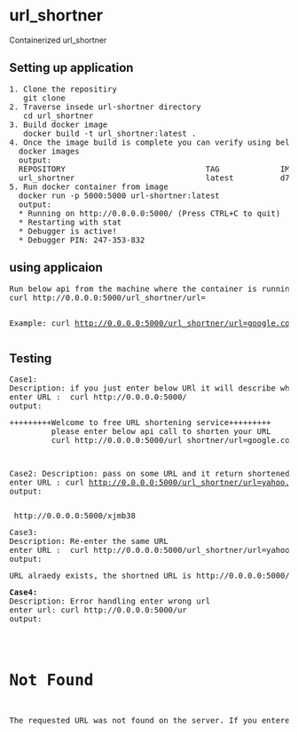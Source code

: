 # url_shortner
Containerized url_shortner

<h2>Setting up application</h2>
<pre>
1. Clone the repositiry
   git clone
2. Traverse insede url-shortner directory
   cd url_shortner
3. Build docker image
   docker build -t url_shortner:latest .
4. Once the image build is complete you can verify using below command
  docker images
  output:
  REPOSITORY                              TAG             IMAGE ID       CREATED         SIZE
  url_shortner                            latest          d772fc233276   2 minutes ago   449MB
5. Run docker container from image
  docker run -p 5000:5000 url-shortner:latest
  output:
  * Running on http://0.0.0.0:5000/ (Press CTRL+C to quit)
  * Restarting with stat
  * Debugger is active!
  * Debugger PIN: 247-353-832
</pre>
<h2>using applicaion</h2>
<pre>
Run below api from the machine where the container is running
curl http://0.0.0.0:5000/url_shortner/url=<url>
  
  Example: curl http://0.0.0.0:5000/url_shortner/url=google.com 
</pre>

<h2> Testing </h2>
<pre>
Case1:
Description: if you just enter below URl it will describe what is this app and how to use
enter URL :  curl http://0.0.0.0:5000/
output:
</pre>
<pre>+++++++++Welcome to free URL shortening service+++++++++
         please enter below api call to shorten your URL
         curl http://0.0.0.0:5000/url_shortner/url=google.com </pre>
<pre>

Case2:
Description: pass on some URL and it return shortened URL
enter URL :  curl http://0.0.0.0:5000/url_shortner/url=yahoo.com
output:
</pre>
<pre> http://0.0.0.0:5000/xjmb38</pre>
<pre>
Case3:
Description: Re-enter the same URL
enter URL :  curl http://0.0.0.0:5000/url_shortner/url=yahoo.com
output:
</pre>
<pre>URL alraedy exists, the shortned URL is http://0.0.0.0:5000/xjmb38</pre>
<pre>
<b>Case4:</b>
Description: Error handling enter wrong url
enter url: curl http://0.0.0.0:5000/ur
output:
</pre>
<pre>
<!DOCTYPE HTML PUBLIC "-//W3C//DTD HTML 3.2 Final//EN">
<title>404 Not Found</title>
<h1>Not Found</h1>
<p>The requested URL was not found on the server. If you entered the URL manually please check your spelling and try again.</p>
</pre>



